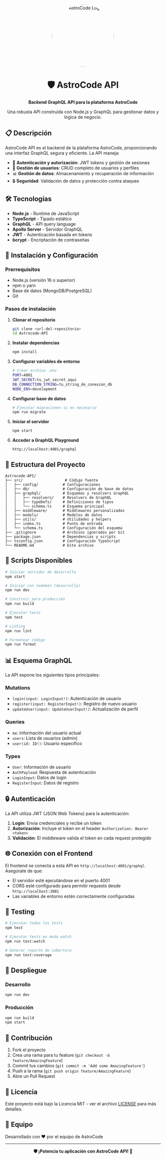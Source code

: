<div align="center">
  <img src="../Astrocode-web/client/img/Logo.png" alt="AstroCode Logo" width="200" height="200" style="border-radius: 50%; object-fit: cover;">
  
  # 🛡️ AstroCode API
  
  **Backend GraphQL API para la plataforma AstroCode**
  
  Una robusta API construida con Node.js y GraphQL para gestionar datos y lógica de negocio.
</div>

## 📋 Descripción

AstroCode API es el backend de la plataforma AstroCode, proporcionando una interfaz GraphQL segura y eficiente. La API maneja:

- 🔐 **Autenticación y autorización**: JWT tokens y gestión de sesiones
- 👥 **Gestión de usuarios**: CRUD completo de usuarios y perfiles
- 📊 **Gestión de datos**: Almacenamiento y recuperación de información
- 🔒 **Seguridad**: Validación de datos y protección contra ataques

## 🛠️ Tecnologías

- **Node.js** - Runtime de JavaScript
- **TypeScript** - Tipado estático
- **GraphQL** - API query language
- **Apollo Server** - Servidor GraphQL
- **JWT** - Autenticación basada en tokens
- **bcrypt** - Encriptación de contraseñas

## 🚀 Instalación y Configuración

### Prerrequisitos

- Node.js (versión 16 o superior)
- npm o yarn
- Base de datos (MongoDB/PostgreSQL)
- Git

### Pasos de instalación

1. **Clonar el repositorio**
   ```bash
   git clone <url-del-repositorio>
   cd Astrocode-API
   ```

2. **Instalar dependencias**
   ```bash
   npm install
   ```

3. **Configurar variables de entorno**
   ```bash
   # Crear archivo .env
   PORT=4001
   JWT_SECRET=tu_jwt_secret_aqui
   DB_CONNECTION_STRING=tu_string_de_conexion_db
   NODE_ENV=development
   ```

4. **Configurar base de datos**
   ```bash
   # Ejecutar migraciones si es necesario
   npm run migrate
   ```

5. **Iniciar el servidor**
   ```bash
   npm start
   ```

6. **Acceder a GraphQL Playground**
   ```
   http://localhost:4001/graphql
   ```

## 📁 Estructura del Proyecto

```
Astrocode-API/
├── src/                   # Código fuente
│   ├── config/           # Configuraciones
│   ├── db/               # Configuración de base de datos
│   ├── graphql/          # Esquemas y resolvers GraphQL
│   │   ├── resolvers/    # Resolvers de GraphQL
│   │   ├── typeDefs/     # Definiciones de tipos
│   │   └── schema.ts     # Esquema principal
│   ├── middleware/       # Middlewares personalizados
│   ├── models/           # Modelos de datos
│   ├── utils/            # Utilidades y helpers
│   ├── index.ts          # Punto de entrada
│   └── schema.ts         # Configuración del esquema
├── .gitignore            # Archivos ignorados por Git
├── package.json          # Dependencias y scripts
├── tsconfig.json         # Configuración TypeScript
└── README.md             # Este archivo
```

## 🔧 Scripts Disponibles

```bash
# Iniciar servidor de desarrollo
npm start

# Iniciar con nodemon (desarrollo)
npm run dev

# Construir para producción
npm run build

# Ejecutar tests
npm test

# Linting
npm run lint

# Formatear código
npm run format
```

## 📊 Esquema GraphQL

La API expone los siguientes tipos principales:

### Mutations
- `login(input: LoginInput!)`: Autenticación de usuario
- `register(input: RegisterInput!)`: Registro de nuevo usuario
- `updateUser(input: UpdateUserInput!)`: Actualización de perfil

### Queries
- `me`: Información del usuario actual
- `users`: Lista de usuarios (admin)
- `user(id: ID!)`: Usuario específico

### Types
- `User`: Información de usuario
- `AuthPayload`: Respuesta de autenticación
- `LoginInput`: Datos de login
- `RegisterInput`: Datos de registro

## 🔒 Autenticación

La API utiliza JWT (JSON Web Tokens) para la autenticación:

1. **Login**: Envía credenciales y recibe un token
2. **Autorización**: Incluye el token en el header `Authorization: Bearer <token>`
3. **Validación**: El middleware valida el token en cada request protegido

## 🌐 Conexión con el Frontend

El frontend se conecta a esta API en `http://localhost:4001/graphql`. Asegúrate de que:

- El servidor esté ejecutándose en el puerto 4001
- CORS esté configurado para permitir requests desde `http://localhost:3001`
- Las variables de entorno estén correctamente configuradas

## 🧪 Testing

```bash
# Ejecutar todos los tests
npm test

# Ejecutar tests en modo watch
npm run test:watch

# Generar reporte de cobertura
npm run test:coverage
```

## 🚀 Despliegue

### Desarrollo
```bash
npm run dev
```

### Producción
```bash
npm run build
npm start
```

## 🤝 Contribución

1. Fork el proyecto
2. Crea una rama para tu feature (`git checkout -b feature/AmazingFeature`)
3. Commit tus cambios (`git commit -m 'Add some AmazingFeature'`)
4. Push a la rama (`git push origin feature/AmazingFeature`)
5. Abre un Pull Request

## 📝 Licencia

Este proyecto está bajo la Licencia MIT - ver el archivo [LICENSE](LICENSE) para más detalles.

## 👥 Equipo

Desarrollado con ❤️ por el equipo de AstroCode

---

<div align="center">
  <strong>🛡️ ¡Potencia tu aplicación con AstroCode API! 🚀</strong>
</div>
